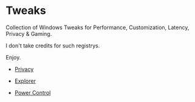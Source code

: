 # Tweaks

Collection of Windows Tweaks for Performance, Customization, Latency, Privacy & Gaming.

I don't take credits for such registrys.

Enjoy.

- [Privacy](https://github.com/CYNAR2k/Tweaks/blob/main/Privacy.md)

- [Explorer](https://github.com/CYNAR2k/Tweaks/blob/main/Explorer.md)

- [Power Control](https://github.com/CYNAR2k/Tweaks/blob/main/Power%20Control.md)
